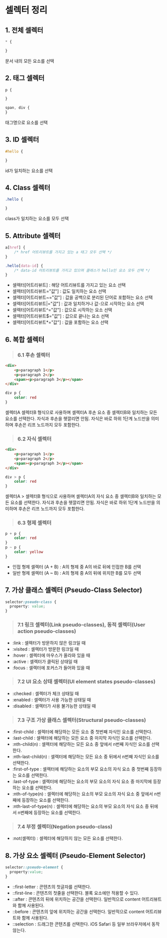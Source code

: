 # 셀렉터 정리
## 1. 전체 셀렉터
```css
* {

}
```
문서 내의 모든 요소를 선택

## 2. 태그 셀렉터
```css
p {

}

span, div {
}
```
태그명으로 요소를 선택

## 3. ID 셀렉터
```css
#hello {

}
```
id가 일치하는 요소를 선택

## 4. Class 셀렉터
```css
.hello {

}
```
class가 일치하는 요소를 모두 선택

## 5. Attribute 셀렉터
```css
a[href] {
    /* href 어트리뷰트를 가지고 있는 a 태그 모두 선택 */
}

.hello[data-id] {
    /* data-id 어트리뷰트를 가지고 있으며 클래스가 hello인 요소 모두 선택 */
}
```
* 셀렉터[어트리뷰트] : 해당 어트리뷰트를 가지고 있는 요소 선택
* 셀렉터[어트리뷰트="값"] : 값도 일치하는 요소 선택
* 셀렉터[어트리뷰트~="값"] : 값을 공백으로 분리된 단어로 포함하는 요소 선택
* 셀렉터[어트리뷰트|="값"] : 값과 일치하거나 값-으로 시작하는 요소 선택
* 셀렉터[어트리뷰트^="값"] : 값으로 시작하는 요소 선택
* 셀렉터[어트리뷰트$="값"] : 값으로 끝나는 요소 선택
* 셀렉터[어트리뷰트*="값"] : 값을 포함하는 요소 선택

## 6. 복합 셀렉터
> ### 6.1 후손 셀렉터
```html
<div>
    <p>paragraph 1</p>
    <p>paragraph 2</p>
    <span><p>paragraph 3</p></span>
</div>
```
```css
div p {
    color: red
}
```
셀렉터A 셀렉터B 형식으로 사용하며 셀렉터A 후손 요소 중 셀렉터B와 일치하는 모든 요소를 선택한다.
자식과 후손을 헷깔리면 안됨. 자식은 바로 하위 1단계 노드만을 의미하며 후손은 리프 노드까지 모두 포함한다.

> ### 6.2 자식 셀렉터
```html
<div>
    <p>paragraph 1</p>
    <p>paragraph 2</p>
    <span><p>paragraph 3</p></span>
</div>
```
```css
div > p {
    color: red
}
```
셀렉터A > 셀렉터B 형식으로 사용하며 셀렉터A의 자식 요소 중 셀렉터B와 일치하는 모든 요소를 선택한다.
자식과 후손을 헷깔리면 안됨. 자식은 바로 하위 1단계 노드만을 의미하며 후손은 리프 노드까지 모두 포함한다.

> ### 6.3 형제 셀렉터
```css
p + p {
    color: red
}
p ~ p {
    color: yellow
}
```
* 인접 형제 셀렉터 (A + B) : A의 형제 중 A의 바로 뒤에 인접한 B를 선택
* 일반 형제 셀렉터 (A ~ B) : A의 형제 중 A의 뒤에 위치한 B를 모두 선택

## 7. 가상 클래스 셀렉터 (Pseudo-Class Selector)

```css
selector:pseudo-class {
  property: value;
}
```

> ### 7.1 링크 셀렉터(Link pseudo-classes), 동적 셀렉터(User action pseudo-classes)

* :link        : 셀렉터가 방문하지 않은 링크일 때
* :visited     : 셀렉터가 방문한 링크일 때
* :hover       : 셀렉터에 마우스가 올라와 있을 때
* :active      : 셀렉터가 클릭된 상태일 때
* :focus       : 셀렉터에 포커스가 들어와 있을 때

> ### 7.2 UI 요소 상태 셀렉터(UI element states pseudo-classes)

* :checked     : 셀렉터가 체크 상태일 때
* :enabled     : 셀렉터가 사용 가능한 상태일 때
* :disabled    : 셀렉터가 사용 불가능한 상태일 때

> ### 7.3 구조 가상 클래스 셀렉터(Structural pseudo-classes)

* :first-child       : 셀렉터에 해당하는 모든 요소 중 첫번째 자식인 요소를 선택한다.
* :last-child        : 셀렉터에 해당하는 모든 요소 중 마지막 자식인 요소를 선택한다.
* :nth-child(n)      : 셀렉터에 해당하는 모든 요소 중 앞에서 n번째 자식인 요소를 선택한다.
* :nth-last-child(n) : 셀렉터에 해당하는 모든 요소 중 뒤에서 n번째 자식인 요소를 선택한다.
* :first-of-type       : 셀렉터에 해당하는 요소의 부모 요소의 자식 요소 중 첫번째 등장하는 요소를 선택한다.
* :last-of-type        : 셀렉터에 해당하는 요소의 부모 요소의 자식 요소 중 마지막에 등장하는 요소를 선택한다.
* :nth-of-type(n)      : 셀렉터에 해당하는 요소의 부모 요소의 자식 요소 중 앞에서 n번째에 등장하는 요소를 선택한다.
* :nth-last-of-type(n) : 셀렉터에 해당하는 요소의 부모 요소의 자식 요소 중 뒤에서 n번째에 등장하는 요소를 선택한다.


> ### 7.4 부정 셀렉터(Negation pseudo-class)

* :not(셀렉터)            : 셀렉터에 해당하지 않는 모든 요소를 선택한다.


## 8. 가상 요소 셀렉터 (Pseudo-Element Selector)

```css
selector::pseudo-element {
  property:value;
}
```

* ::first-letter        : 콘텐츠의 첫글자를 선택한다.
* ::first-line          : 콘텐츠의 첫줄을 선택한다. 블록 요소에만 적용할 수 있다.
* ::after               : 콘텐츠의 뒤에 위치하는 공간을 선택한다. 일반적으로 content 어트리뷰트와 함께 사용된다.
* ::before              : 콘텐츠의 앞에 위치하는 공간을 선택한다. 일반적으로 content 어트리뷰트와 함께 사용된다.
* ::selection           : 드래그한 콘텐츠를 선택한다. iOS Safari 등 일부 브라우저에서 동작 않는다.
